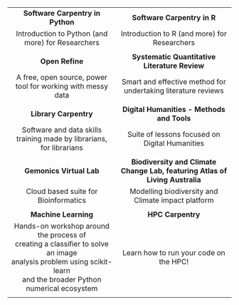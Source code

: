 
| | |
| :-------: | :-------: |
| **Software Carpentry in Python** | **Software Carpentry in R** |
| Introduction to Python (and more) for Researchers | Introduction to R (and more) for Researchers |
|||<br><br>
| **Open Refine** | **Systematic Quantitative Literature Review** |
| A free, open source, power tool for working with messy data| Smart and effective method for undertaking literature reviews |
|||<br><br>
|**Library Carpentry** |**Digital Humanities - Methods and Tools** |
|Software and data skills training made by librarians, for librarians |Suite of lessons focused on Digital Humanities |
|||<br><br>
| **Gemonics Virtual Lab** | **Biodiversity and Climate Change Lab, featuring Atlas of Living Australia** |
| Cloud based suite for Bioinformatics | Modelling biodiversity and Climate impact platform |
|||<br><br>||| |||
|**Machine Learning**  | **HPC Carpentry**|
|Hands-on workshop around the process of<br> creating a classifier to solve an image <br>analysis problem using scikit-learn<br> and the broader Python numerical ecosystem| Learn how to run your code on the HPC!|
|||<br><br>
